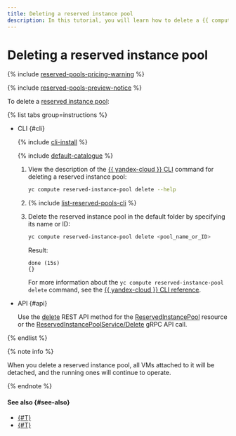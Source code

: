 ```yaml
---
title: Deleting a reserved instance pool
description: In this tutorial, you will learn how to delete a {{ compute-full-name }} reserved instance pool.
---
```


# Deleting a reserved instance pool

{% include [reserved-pools-pricing-warning](../../../_includes/compute/reserved-pools-pricing-warning.md) %}

{% include [reserved-pools-preview-notice](../../../_includes/compute/reserved-pools-preview-notice.md) %}

To delete a [reserved instance pool](../../concepts/reserved-pools.md):

{% list tabs group=instructions %}

- CLI {#cli}

  {% include [cli-install](../../../_includes/cli-install.md) %}

  {% include [default-catalogue](../../../_includes/default-catalogue.md) %}

  1. View the description of the [{{ yandex-cloud }} CLI](../../../cli/index.yaml) command for deleting a reserved instance pool:

      ```bash
      yc compute reserved-instance-pool delete --help
      ```
  1. {% include [list-reserved-pools-cli](../../../_includes/compute/list-reserved-pools-cli.md) %}
  1. Delete the reserved instance pool in the default folder by specifying its name or ID:

      ```bash
      yc compute reserved-instance-pool delete <pool_name_or_ID>
      ```

      Result:

      ```text
      done (15s)
      {}
      ```

      For more information about the `yc compute reserved-instance-pool delete` command, see the [{{ yandex-cloud }} CLI reference](../../../cli/cli-ref/compute/cli-ref/reserved-instance-pool/delete.md).

- API {#api}

  Use the [delete](../../api-ref/ReservedInstancePool/delete.md) REST API method for the [ReservedInstancePool](../../api-ref/ReservedInstancePool/index.md) resource or the [ReservedInstancePoolService/Delete](../../api-ref/grpc/ReservedInstancePool/delete.md) gRPC API call.

{% endlist %}

{% note info %}

When you delete a reserved instance pool, all VMs attached to it will be detached, and the running ones will continue to operate.

{% endnote %}

#### See also {#see-also}

* [{#T}](./manage-pool-vms.md)
* [{#T}](../../concepts/reserved-pools.md)